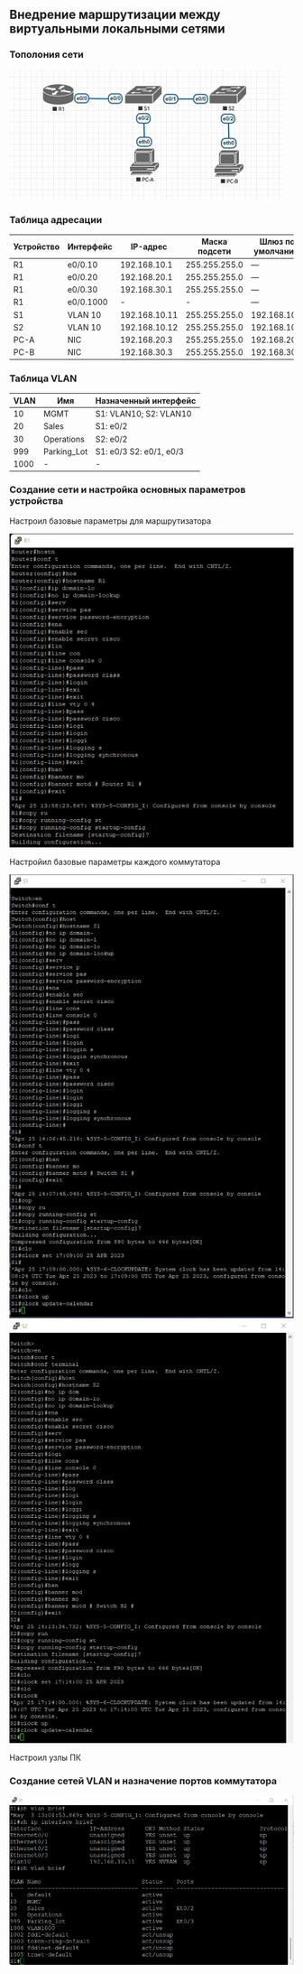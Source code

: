 
## Внедрение маршрутизации между виртуальными локальными сетями

### Тополония сети
![](https://github.com/permakov/otus/blob/main/lab6/Topology.jpg)

### Таблица адресации

Устройство |	Интерфейс |	IP-адрес |	Маска подсети |	Шлюз по умолчанию  
---------- | ---------- | -------- | -------------- | -----------------
R1 |	e0/0.10 |	192.168.10.1 |	255.255.255.0 |	—  
R1 |	e0/0.20 |	192.168.20.1 |	255.255.255.0 |	—  
R1 |	e0/0.30 |	192.168.30.1 |	255.255.255.0 |	—  
R1 |	e0/0.1000 |	- |	- |	—  
S1 |	VLAN 10 |	192.168.10.11 |	255.255.255.0 |	192.168.10.1  
S2 |	VLAN 10 |	192.168.10.12 |	255.255.255.0 |	192.168.10.1  
PC-A |	NIC |	192.168.20.3 |	255.255.255.0 |	192.168.20.1  
PC-B |	NIC |	192.168.30.3 |	255.255.255.0 |	192.168.30.1  

### Таблица VLAN

VLAN |	Имя |	Назначенный интерфейс   
---------- | ---------- | --------
10  | MGMT | S1: VLAN10; S2: VLAN10    
20 | Sales |S1: e0/2
30 | Operations |S2: e0/2
999 | Parking_Lot | S1: e0/3 S2: e0/1, e0/3
1000 |  - | -  



### Создание сети и настройка основных параметров устройства  
Настроил базовые параметры для маршрутизатора    

![](https://github.com/permakov/otus/blob/main/lab6/R1_conf.jpg)    

Настройил базовые параметры каждого коммутатора  

![](https://github.com/permakov/otus/blob/main/lab6/S1_conf.jpg)  
![](https://github.com/permakov/otus/blob/main/lab6/S2_conf.jpg)  

Настроил узлы ПК  

###  Создание сетей VLAN и назначение портов коммутатора

![](https://github.com/permakov/otus/blob/main/lab6/S1_VLAN_2.jpg)
